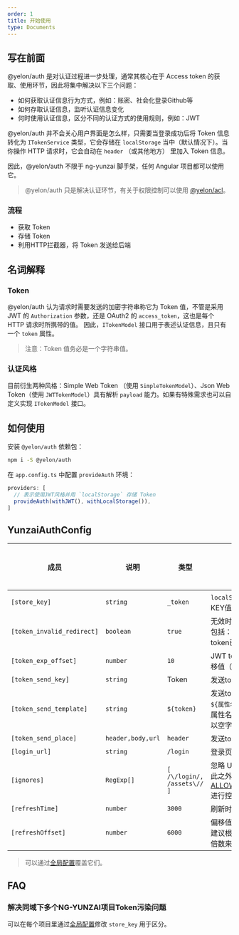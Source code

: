 ```yaml
---
order: 1
title: 开始使用
type: Documents
---
```


## 写在前面

@yelon/auth 是对认证过程进一步处理，通常其核心在于 Access token 的获取、使用环节，因此将集中解决以下三个问题：

+ 如何获取认证信息行为方式，例如：账密、社会化登录Github等
+ 如何存取认证信息，监听认证信息变化
+ 何时使用认证信息，区分不同的认证方式的使用规则，例如：JWT

@yelon/auth 并不会关心用户界面是怎么样，只需要当登录成功后将 Token 信息转化为 `ITokenService` 类型，它会存储在 `localStorage` 当中（默认情况下）。当你操作 HTTP 请求时，它会自动在 `header` （或其他地方） 里加入 Token 信息。

因此，@yelon/auth 不限于 ng-yunzai 脚手架，任何 Angular 项目都可以使用它。

> @yelon/auth 只是解决认证环节，有关于权限控制可以使用 [@yelon/acl](/acl)。

### 流程

- 获取 Token
- 存储 Token
- 利用HTTP拦截器，将 Token 发送给后端

## 名词解释

### Token

@yelon/auth 认为请求时需要发送的加密字符串称它为 Token 值，不管是采用 JWT 的 `Authorization` 参数，还是 OAuth2 的 `access_token`，这也是每个 HTTP 请求时所携带的值。 因此，`ITokenModel` 接口用于表述认证信息，且只有一个 `token` 属性。

> 注意：Token 值务必是一个字符串值。

### 认证风格

目前衍生两种风格：Simple Web Token （使用 `SimpleTokenModel`）、Json Web Token（使用 `JWTTokenModel`）具有解析 `payload` 能力。如果有特殊需求也可以自定义实现 `ITokenModel` 接口。

## 如何使用

安装 `@yelon/auth` 依赖包：

```bash
npm i -S @yelon/auth
```

在 `app.config.ts` 中配置 `provideAuth` 环境：

```typescript
providers: [
  // 表示使用JWT风格并用 `localStorage` 存储 Token
  provideAuth(withJWT(), withLocalStorage()),
]
```

## YunzaiAuthConfig

| 成员 | 说明 | 类型 | 默认值 | 全局配置 |
|----|----|----|-----|------|
| `[store_key]` | `string` | `_token` | `localStorage` 的存储KEY值 | ✅ |
| `[token_invalid_redirect]` | `boolean` | `true` | 无效时跳转至登录页，包括：无效token值、token已过期（限JWT） | ✅ |
| `[token_exp_offset]` | `number` | `10` | JWT token过期时间偏移值（单位：秒） | ✅ |
| `[token_send_key]` | `string` | Token | 发送token参数名 | ✅ |
| `[token_send_template]` | `string` | `${token}` | 发送token模板，以 `${属性名}` 表示占位符，属性名要确保存在否则以空字符代替 | ✅ |
| `[token_send_place]` | `header,body,url` | `header` | 发送token参数位置 | ✅ |
| `[login_url]` | `string` | `/login` | 登录页路由地址 | ✅ |
| `[ignores]` | `RegExp[]` | `[ /\/login/, /assets\// ]` | 忽略 URL 地址清单，除此之外还可以通过 [ALLOW_ANONYMOUS](/auth/qa/zh) 进行控制是否忽略。 | ✅ |
| `[refreshTime]` | `number` | `3000` | 刷新时长（单位：ms） | ✅ |
| `[refreshOffset]` | `number` | `6000` | 偏移值（单位：ms），建议根据 `refreshTime` 倍数来设置 | ✅ |

> 可以通过[全局配置](/docs/global-config)覆盖它们。

## FAQ

### 解决同域下多个NG-YUNZAI项目Token污染问题

可以在每个项目里通过[全局配置](/docs/global-config)修改 `store_key` 用于区分。
